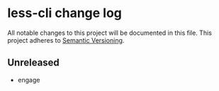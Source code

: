 # less-cli change log

All notable changes to this project will be documented in this file.
This project adheres to [Semantic Versioning](http://semver.org/).

## Unreleased
* engage
